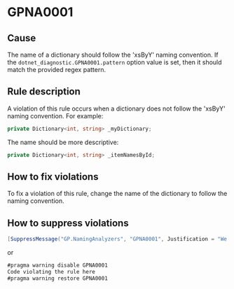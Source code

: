 # GPNA0001 #

## Cause ##

The name of a dictionary should follow the 'xsByY' naming convention.
If the `dotnet_diagnostic.GPNA0001.pattern` option value is set, then it
should match the provided regex pattern.

## Rule description ##

A violation of this rule occurs when a dictionary does not follow the 'xsByY'
naming convention. For example:

```csharp
private Dictionary<int, string> _myDictionary;
```

The name should be more descriptive:

```csharp
private Dictionary<int, string> _itemNamesById;
```

## How to fix violations ##

To fix a violation of this rule, change the name of the dictionary to follow the
naming convention.

## How to suppress violations ##

```csharp
[SuppressMessage("GP.NamingAnalyzers", "GPNA0001", Justification = "We should not follow the naming convention in this case.")]
```

or

```csharp
#pragma warning disable GPNA0001
Code violating the rule here
#pragma warning restore GPNA0001
```
